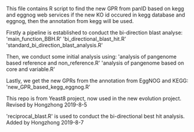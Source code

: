 This file contains R script to find the new GPR from panID based on kegg and eggnog web services
if the new KO id occured in kegg database and eggnog, then the annotation from kegg will be used.

Firstly a pipeline is established to conduct the bi-direction blast analyse:
'main_function_BBH.R'
'bi_directional_blast_hit.R'
'standard_bi_direction_blast_analysis.R'

Then, we conduct some initial analysis using:
'analysis of pangenome based reference and non_reference.R'
'analysis of pangenome based on core and variable.R'

Lastly, we get the new GPRs from the annotation from EggNOG and KEGG:
'new_GPR_based_kegg_eggnog.R'


This repo is from Yeast8 project, now used in the new evolution project.
Revised by Hongzhong 2019-8-5


'reciprocal_blast.R' is used to conduct the bi-directional best hit analysis.
Added by Hongzhong 2019-8-7